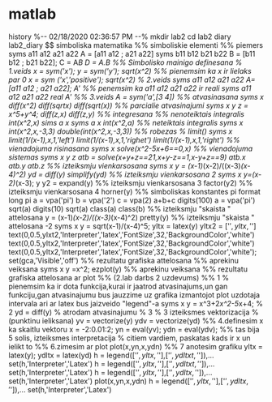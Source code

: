 # matlab
history
%-- 02/18/2020 02:36:57 PM --%
mkdir lab2
cd lab2
diary lab2_diary
$$ simboliska matematika
%% simboliskie elementi
%% piemers
syms a11 a12 a21 a22
A = [a11 a12 ; a21 a22]
syms b11 b12 b21 b22
B = [b11 b12 ; b21 b22];
C = A*B
D = A.*B
%% Simbolisko mainigo definesana
% 1.veids
x = sym('x');
y = sym('y');
sqrt(x^2)
%% pienemsim ka x ir lielaks par 0
x = sym ('x','positive');
sqrt(x^2)
% 2.veids
syms a11 a12 a21 a22
A=[a11 a12 ; a21 a22];
A'
%% penemsim ka a11 a12 a21 a22 ir reali
syms a11 a12 a21 a22 real
A'
%% 3.veids
A = sym('a',[3 4])
%% atvasinasana
syms x
diff(x^2)
diff(sqrtx)
diff(sqrt(x))
%% parcialie atvasinajumi
syms x y
z = x^5+y^4;
diff(z,x)
diff(z,y)
%% integresana
%% nenoteiktais integralis
int(x^2,x)
sims a x
syms a x
int(x^2,a)
%% neteiktais integralis
syms x
int(x^2,x,-3,3)
double(int(x^2,x,-3,3))
%% robezas
% limit()
syms x
limit(1/(x-1),x,1,'left')
limit(1/(x-1),x,1,'righet')
limit(1/(x-1),x,1,'right')
%% vienadojuma risinasana
syms x
solve(x^2-5*x+6==0,x)
%% vienadojuma sistemas
syms x y z
atb = solve(x+y+z==21,x+y-z==1,x-y+z==9)
atb.x
atb.y
atb.z
%% izteiksmju vienkarsosana
syms x
y = (x-1)*(x-2)/((x-3)*(x-4)^2)
yd = diff(y)
simplify(yd)
%% izteiksmju vienkarsosana 2
syms x
y=(x-2)*(x-3);
y
y2 = expand(y)
%% izteiksmju vienkarsosana 3
factor(y2)
%% izteiksmju vienkarsosana 4
horner(y)
%% simboliskas konstantes
pi
format long
pi
a = vpa('pi')
b = vpa('2')
c = vpa(2)
a+b+c
digits(100)
a = vpa('pi')
sqrt(a)
digits(10)
sqrt(a)
class(a)
class(b)
%% izteiksmju "skaista " attelosana
y = (x-1)*(x-2)/((x-3)*(x-4)^2)
pretty(y)
%% izteiksmju "skaista " attelosana -2
syms x
y = sqrt(x-1)/(x-4)^5;
yltx = latex(y)
yltx2 = ['$',yltx,'$']
text(0,0.5,ylxt2,'Interpreter','latex','FontSize',32,'BackgroundColor','white')
text(0,0.5,yltx2,'Interpreter','latex','FontSize',32,'BackgroundColor','white')
text(0,0.5,yltx2,'Interpreter','latex','FontSize',32,'BackgroundColor','white');
set(gca,'Visible','off')
%% rezultatu grafiska attelosana
%% aprekinu veiksana
syms x
y =x^2;
ezplot(y)
%% aprekinu veiksana
%% rezultatu grafiska attelosana ar plot
%% (2.lab darbs 2 uzdevums)
%% 1
% pienemsim ka ir dota funkcija,kurai ir jaatrod atvasinajums,un gan funkciju,gan atvasinajumu bus jauzzime uz grafika izmantojot plot uzdotaja intervala ari ar latex bus jaizveido "legend"-a
syms x
y = x^3+2*x^2-5*x+4;
% 2
yd = diff(y)
% atrodam atvasinajumu
% 3
% 3 izteiksmes vektorizacija
% (punktinu ieliksana)
yv = vectorize(y)
ydv = vectorize(yd)
%% 4.definesim x ka skaitlu vektoru
x = -2:0.01:2;
yn = eval(yv);
ydn = eval(ydv);
%% tas bija 5 solis, izteiksmes interpretacija
% citiem vardiem, paskatas kads ir x un ielikt to
%% 6.zimesim ar plot
plot(x,yn,x,ydn)
%% 7 anotesim grafiku
yltx = latex(y);
ydltx = latex(yd)
h = legend(['$',yltx,'$'],['$',ydltxt,'$']),...
set(h,'Interpreter','Latex')
h = legend(['$',yltx,'$'],['$',ydltxt,'$']),...
set(h,'Interpreter','Latex')
h = legend(['$',yltx,'$'],['$',ydltx,'$']),...
set(h,'Interpreter','Latex')
plot(x,yn,x,ydn)
h = legend(['$',yltx,'$'],['$',ydltx,'$']),...
set(h,'Interpreter','Latex')
